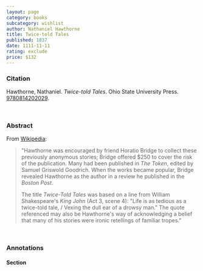 ```yaml
---
layout: page
category: books
subcategory: wishlist
author: Nathaniel Hawthorne
title: Twice-told Tales
published: 1837
date: 1111-11-11
rating: exclude
price: $132
---
```


### Citation

Hawthorne, Nathaniel. *Twice-told Tales*. Ohio State University Press. [9780814202029](https://ohiostatepress.org/books/BookPages/HawthorneCentenary.htm).

<br>

### Abstract

From [Wikipedia](https://en.m.wikipedia.org/wiki/Twice-Told_Tales):

> "Hawthorne was encouraged by friend Horatio Bridge to collect these previously anonymous stories; Bridge offered $250 to cover the risk of the publication. Many had been published in _The Token_, edited by Samuel Griswold Goodrich. When the works became popular, Bridge revealed Hawthorne as the author in a review he published in the _Boston Post_.
>
> The title _Twice-Told Tales_ was based on a line from William Shakespeare's _King John_ (Act 3, scene 4): "Life is as tedious as a twice-told tale, / Vexing the dull ear of a drowsy man." The quote referenced may also be Hawthorne's way of acknowledging a belief that many of his stories were ironic retellings of familiar tropes."

<br>

### Annotations

#### Section

<br>
